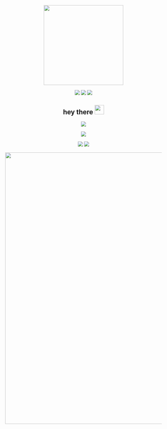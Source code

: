 <div id="header" align="center">
  <img style="margin-bottom:16px" src="https://media.giphy.com/media/qgQUggAC3Pfv687qPC/giphy.gif" width="256">
  
  <div id="badges">
    <a target="_blank" href="https://www.linkedin.com/in/filippolauria"><img src="https://img.shields.io/badge/LinkedIn-blue?style=flat&logo=linkedin&logoColor=white"></a>
    <a target="_blank" href="https://www.iit.cnr.it/filippo.lauria/"><img src="https://img.shields.io/badge/IIT-CNR-blueviolet?style=flat"></a>
    <a href="https://github.com/filippolauria?tab=followers"><img src="https://img.shields.io/github/followers/filippolauria.svg?style=social&label=follow&maxAge=2592000"></a>
  </div>
  
  <h2>
    hey there
    <img src="https://media.giphy.com/media/hvRJCLFzcasrR4ia7z/giphy.gif" width="30px"/>
  </h2>
</div>

<div style="margin-bottom:16px" align="center">
  <img align="center" src="https://github-readme-stats.vercel.app/api?username=filippolauria&show_icons=true">
</div>

<div style="margin-bottom:16px" align="center">
  <img align="center" src="https://github-profile-trophy.vercel.app/?username=filippolauria&theme=flat&margin-w=10&no-frame=false&row=2&column=4">
</div>

<div style="margin-bottom:16px" align="center">
    <img src="https://github-readme-stats.vercel.app/api/top-langs/?username=filippolauria&hide_title=1&langs_count=10&card_width=270&layout=compact&hide_border=true"/>
    <img align="top" src="https://github-readme-streak-stats.herokuapp.com/?user=filippolauria&hide_border=true&theme=graywhite">
</div>

<div align="center">
    <img src="https://github-readme-activity-graph.cyclic.app/graph?username=filippolauria&bg_color=none&color=575757&line=7d2acb&point=575757&hide_border=true&hide_title=false" width="870px"/>
</div>
